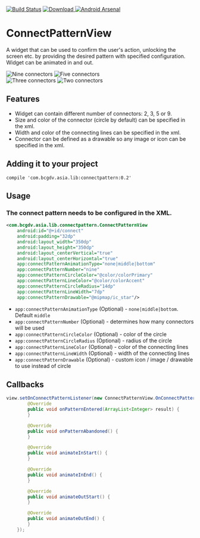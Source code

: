 [![Build Status](https://travis-ci.org/BCGDV-ASIA/android-widget-connectpattern.svg?branch=master)](https://travis-ci.org/BCGDV-ASIA/android-widget-connectpattern) 
[ ![Download](https://api.bintray.com/packages/bcgdv/android/connectpattern/images/download.svg) ](https://bintray.com/bcgdv/android/connectpattern/_latestVersion) 
[![Android Arsenal](https://img.shields.io/badge/Android%20Arsenal-ConnectPatternView-brightgreen.svg?style=flat)](http://android-arsenal.com/details/1/3607) 

# ConnectPatternView

A widget that can be used to confirm the user's action, unlocking the screen etc. by providing the desired pattern with specified configuration.
Widget can be animated in and out.

![Nine connectors](http://i.giphy.com/qw030BgWy58I.gif) ![Five connectors](http://i.giphy.com/awDeJACJcZTCU.gif) <br/> ![Three connectors](http://i.giphy.com/J5B3NZzyNU3zG.gif) ![Two connectors](http://i.giphy.com/CQND8zKV33Vpm.gif)

## Features

- Widget can contain different number of connectors: 2, 3, 5 or 9.
- Size and color of the connector (circle by default) can be specified in the xml.
- Width and color of the connecting lines can be specified in the xml.
- Connector can be defined as a drawable so any image or icon can be specified in the xml.


## Adding it to your project

    compile 'com.bcgdv.asia.lib:connectpattern:0.2'
    
## Usage

### The connect pattern needs to be configured in the XML.

```xml
<com.bcgdv.asia.lib.connectpattern.ConnectPatternView
    android:id="@+id/connect"
    android:padding="32dp"
    android:layout_width="350dp"
    android:layout_height="350dp"
    android:layout_centerVertical="true"
    android:layout_centerHorizontal="true"
    app:connectPatternAnimationType="none|middle|bottom"
    app:connectPatternNumber="nine"
    app:connectPatternCircleColor="@color/colorPrimary"
    app:connectPatternLineColor="@color/colorAccent"
    app:connectPatternCircleRadius="14dp"
    app:connectPatternLineWidth="7dp"
    app:connectPatternDrawable="@mipmap/ic_star"/>
```

- `app:connectPatternAnimationType` (Optional) - `none|middle|bottom`. Default `middle`
- `app:connectPatternNumber` (Optional) - determines how many connectors will be used
- `app:connectPatternCircleColor` (Optional) - color of the circle
- `app:connectPatternCircleRadius` (Optional) - radius of the circle
- `app:connectPatternLineColor` (Optional) - color of the connecting lines
- `app:connectPatternLineWidth` (Optional) - width of the connecting lines
- `app:connectPatternDrawable` (Optional) - custom icon / image / drawable to use instead of circle


## Callbacks

```java
view.setOnConnectPatternListener(new ConnectPatternView.OnConnectPatternListener() {
        @Override
        public void onPatternEntered(ArrayList<Integer> result) {
        }

        @Override
        public void onPatternAbandoned() {
        }

        @Override
        public void animateInStart() {
        }

        @Override
        public void animateInEnd() {
        }

        @Override
        public void animateOutStart() {
        }

        @Override
        public void animateOutEnd() {
        }
    });
```